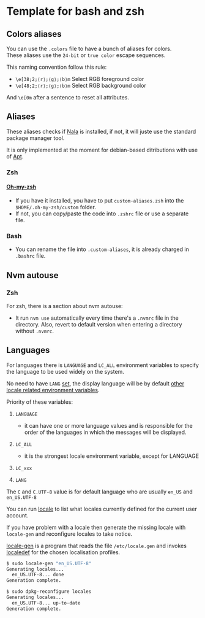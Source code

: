 # Template for bash and zsh

## Colors aliases

You can use the `.colors` file to have a bunch of aliases for colors.  
These aliases use the `24-bit` or `true color` escape sequences.

This naming convention follow this rule:

- `\e[38;2;⟨r⟩;⟨g⟩;⟨b⟩m` Select RGB foreground color
- `\e[48;2;⟨r⟩;⟨g⟩;⟨b⟩m` Select RGB background color

And `\e[0m` after a sentence to reset all attributes.

## Aliases

These aliases checks if [Nala](https://gitlab.com/volian/nala) is installed, if not, it will juste use the standard package manager tool.

It is only implemented at the moment for debian-based ditributions with use of [Apt](https://en.wikipedia.org/wiki/APT_(software)).

### Zsh

#### [Oh-my-zsh](https://github.com/ohmyzsh/ohmyzsh)

- If you have it installed, you have to put `custom-aliases.zsh` into the `$HOME/.oh-my-zsh/custom` folder.
- If not, you can copy/paste the code into `.zshrc` file or use a separate file.

### Bash

- You can rename the file into `.custom-aliases`, it is already charged in `.bashrc` file.

## Nvm autouse

### Zsh

For zsh, there is a section about nvm autouse:

- It run `nvm use` automatically every time there's
a `.nvmrc` file in the directory. Also, revert to default
version when entering a directory without `.nvmrc`.

## Languages

For languages there is `LANGUAGE` and `LC_ALL` environment variables to specify the language to be used widely on the system.

No need to have `LANG` [set](https://wiki.debian.org/Locale#line-35), the display language will be by default [other locale related environment variables](https://wiki.debian.org/Locale#Configuration).

Priority of these variables:

1. `LANGUAGE`
   - it can have one or more language values and is responsible for the order of the languages in which the messages will be displayed.
2. `LC_ALL`
   - it is the strongest locale environment variable, except for LANGUAGE

3. `LC_xxx`
4. `LANG`

The `C` and `C.UTF-8` value is for default language who are usually `en_US` and `en_US.UTF-8`

You can run [locale](https://manpages.debian.org/stable/manpages/locale.1.en.html) to list what locales currently defined for the current user account.

If you have problem with a locale then generate the missing locale with `locale-gen` and reconfigure locales to take notice.

[locale-gen](https://manpages.debian.org/stable/locales/locale-gen.8.en.html) is a program that reads the file `/etc/locale.gen` and invokes [localedef](https://manpages.debian.org/stable/manpages/localedef.1.en.html) for the chosen localisation profiles.

```bash
$ sudo locale-gen "en_US.UTF-8"
Generating locales...
  en_US.UTF-8... done
Generation complete.

$ sudo dpkg-reconfigure locales
Generating locales...
  en_US.UTF-8... up-to-date
Generation complete.
```
